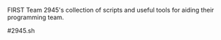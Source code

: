 FIRST Team 2945's collection of scripts and useful tools for aiding their programming team.

#2945.sh

